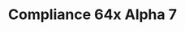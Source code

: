 ---
layout: post
title: Compliance 64x Alpha 7
permalink: /compliance64x/A7
comments: true
comments-id: 1.16.5-64x-Alpha-7
header-img: https://database.faithfulpack.net/images/website/posts/64x/A7.jpg

long_text: Today marks the first anniversary of Compliance 64x! Thanks to everyone for your support and contribution. Today, we are releasing for this special event an special update with a tons of content. From basic to new Cave & Cliffs feature, we know you like this update! Also, bows are finally added to the pack.

main_changelog: changelogs/compliance64

download:
  - Java - 1.17.x (CurseForge):
    - https://www.curseforge.com/minecraft/texture-packs/faithful-64x/files/3377543
---
